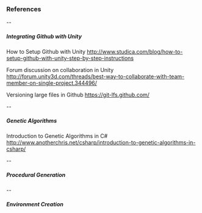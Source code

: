 ### References ###

--

##### Integrating Github with Unity #####

How to Setup Github with Unity
http://www.studica.com/blog/how-to-setup-github-with-unity-step-by-step-instructions

Forum discussion on collaboration in Unity
http://forum.unity3d.com/threads/best-way-to-collaborate-with-team-member-on-single-project.344496/

Versioning large files in Github
https://git-lfs.github.com/

--

##### Genetic Algorithms #####

Introduction to Genetic Algorithms in C#
http://www.anotherchris.net/csharp/introduction-to-genetic-algorithms-in-csharp/

--

##### Procedural Generation ######

--

##### Environment Creation ######
